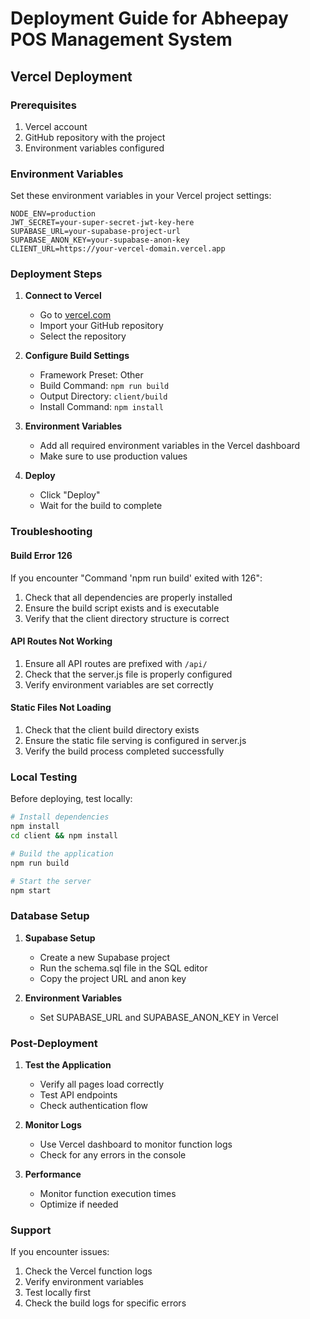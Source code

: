 # Deployment Guide for Abheepay POS Management System

## Vercel Deployment

### Prerequisites
1. Vercel account
2. GitHub repository with the project
3. Environment variables configured

### Environment Variables
Set these environment variables in your Vercel project settings:

```
NODE_ENV=production
JWT_SECRET=your-super-secret-jwt-key-here
SUPABASE_URL=your-supabase-project-url
SUPABASE_ANON_KEY=your-supabase-anon-key
CLIENT_URL=https://your-vercel-domain.vercel.app
```

### Deployment Steps

1. **Connect to Vercel**
   - Go to [vercel.com](https://vercel.com)
   - Import your GitHub repository
   - Select the repository

2. **Configure Build Settings**
   - Framework Preset: Other
   - Build Command: `npm run build`
   - Output Directory: `client/build`
   - Install Command: `npm install`

3. **Environment Variables**
   - Add all required environment variables in the Vercel dashboard
   - Make sure to use production values

4. **Deploy**
   - Click "Deploy"
   - Wait for the build to complete

### Troubleshooting

#### Build Error 126
If you encounter "Command 'npm run build' exited with 126":
1. Check that all dependencies are properly installed
2. Ensure the build script exists and is executable
3. Verify that the client directory structure is correct

#### API Routes Not Working
1. Ensure all API routes are prefixed with `/api/`
2. Check that the server.js file is properly configured
3. Verify environment variables are set correctly

#### Static Files Not Loading
1. Check that the client build directory exists
2. Ensure the static file serving is configured in server.js
3. Verify the build process completed successfully

### Local Testing

Before deploying, test locally:

```bash
# Install dependencies
npm install
cd client && npm install

# Build the application
npm run build

# Start the server
npm start
```

### Database Setup

1. **Supabase Setup**
   - Create a new Supabase project
   - Run the schema.sql file in the SQL editor
   - Copy the project URL and anon key

2. **Environment Variables**
   - Set SUPABASE_URL and SUPABASE_ANON_KEY in Vercel

### Post-Deployment

1. **Test the Application**
   - Verify all pages load correctly
   - Test API endpoints
   - Check authentication flow

2. **Monitor Logs**
   - Use Vercel dashboard to monitor function logs
   - Check for any errors in the console

3. **Performance**
   - Monitor function execution times
   - Optimize if needed

### Support

If you encounter issues:
1. Check the Vercel function logs
2. Verify environment variables
3. Test locally first
4. Check the build logs for specific errors 